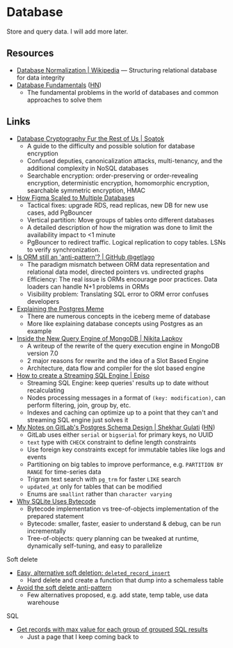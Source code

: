 # Database

Store and query data. I will add more later.

## Resources

- [Database Normalization | Wikipedia](https://en.wikipedia.org/wiki/Database_normalization)
  — Structuring relational database for data integrity
- [Database Fundamentals](https://tontinton.com/posts/database-fundementals/)
  ([HN](https://news.ycombinator.com/item?id=38655066))
  - The fundamental problems in the world of databases and common approaches to
    solve them

## Links

- [Database Cryptography Fur the Rest of Us | Soatok](https://soatok.blog/2023/03/01/database-cryptography-fur-the-rest-of-us/)
  - A guide to the difficulty and possible solution for database encryption
  - Confused deputies, canonicalization attacks, multi-tenancy, and the
    additional complexity in NoSQL databases
  - Searchable encryption: order-preserving or order-revealing encryption,
    deterministic encryption, homomorphic encryption, searchable symmetric
    encryption, HMAC
- [How Figma Scaled to Multiple Databases](https://www.figma.com/blog/how-figma-scaled-to-multiple-databases/)
  - Tactical fixes: upgrade RDS, read replicas, new DB for new use cases, add
    PgBouncer
  - Vertical partition: Move groups of tables onto different databases
  - A detailed description of how the migration was done to limit the
    availability impact to \<1 minute
  - PgBouncer to redirect traffic. Logical replication to copy tables. LSNs to
    verify synchronization.
- [Is ORM still an 'anti-pattern'? | GitHub @getlago](https://github.com/getlago/lago/wiki/Is-ORM-still-an-%27anti-pattern%27%3F)
  - The paradigm mismatch between ORM data representation and relational data
    model, directed pointers vs. undirected graphs
  - Efficiency: The real issue is ORMs encourage poor practices. Data loaders
    can handle N+1 problems in ORMs
  - Visibility problem: Translating SQL error to ORM error confuses developers
- [Explaining the Postgres Meme](https://www.avestura.dev/blog/explaining-the-postgres-meme)
  - There are numerous concepts in the iceberg meme of database
  - More like explaining database concepts using Postgres as an example
- [Inside the New Query Engine of MongoDB | Nikita Lapkov](https://laplab.me/posts/inside-new-query-engine-of-mongodb/)
  - A writeup of the rewrite of the query execution engine in MongoDB version
    7.0
  - 2 major reasons for rewrite and the idea of a Slot Based Engine
  - Architecture, data flow and compiler for the slot based engine
- [How to create a Streaming SQL Engine | Episo](https://www.epsio.io/blog/how-to-create-a-streaming-sql-engine)
  - Streaming SQL Engine: keep queries' results up to date without recalculating
  - Nodes processing messages in a format of `(key: modification)`, can perform
    filtering, join, group by, etc.
  - Indexes and caching can optimize up to a point that they can't and streaming
    SQL engine just solves it
- [My Notes on GitLab's Postgres Schema Design | Shekhar Gulati](https://shekhargulati.com/2022/07/08/my-notes-on-gitlabs-postgres-schema-design/)
  ([HN](https://news.ycombinator.com/item?id=39413972))
  - GitLab uses either `serial` or `bigserial` for primary keys, no UUID
  - `text` type with `CHECK` constraint to define length constraints
  - Use foreign key constraints except for immutable tables like logs and events
  - Partitioning on big tables to improve performance, e.g. `PARTITION BY RANGE`
    for time-series data
  - Trigram text search with `pg_trm` for faster `LIKE` search
  - `updated_at` only for tables that can be modified
  - Enums are `smallint` rather than `character varying`
- [Why SQLite Uses Bytecode](https://sqlite.org/draft/whybytecode.html)
  - Bytecode implementation vs tree-of-objects implementation of the prepared
    statement
  - Bytecode: smaller, faster, easier to understand & debug, can be run
    incrementally
  - Tree-of-objects: query planning can be tweaked at runtime, dynamically
    self-tuning, and easy to parallelize

Soft delete

- [Easy, alternative soft deletion: `deleted_record_insert`](https://brandur.org/fragments/deleted-record-insert)
  - Hard delete and create a function that dump into a schemaless table
- [Avoid the soft delete anti-pattern](https://www.cultured.systems/2024/04/24/Soft-delete/)
  - Few alternatives proposed, e.g. add state, temp table, use data warehouse

SQL

- [Get records with max value for each group of grouped SQL results](https://stackoverflow.com/questions/12102200/get-records-with-max-value-for-each-group-of-grouped-sql-results)
  - Just a page that I keep coming back to
